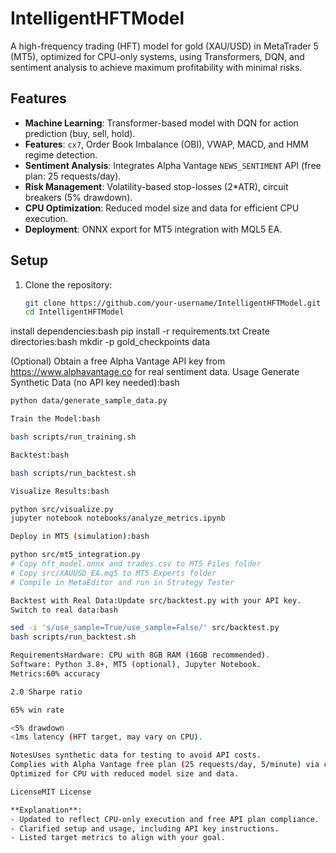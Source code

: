 # IntelligentHFTModel

A high-frequency trading (HFT) model for gold (XAU/USD) in MetaTrader 5 (MT5), optimized for CPU-only systems, using Transformers, DQN, and sentiment analysis to achieve maximum profitability with minimal risks.

## Features
- **Machine Learning**: Transformer-based model with DQN for action prediction (buy, sell, hold).
- **Features**: `cx7`, Order Book Imbalance (OBI), VWAP, MACD, and HMM regime detection.
- **Sentiment Analysis**: Integrates Alpha Vantage `NEWS_SENTIMENT` API (free plan: 25 requests/day).
- **Risk Management**: Volatility-based stop-losses (2*ATR), circuit breakers (5% drawdown).
- **CPU Optimization**: Reduced model size and data for efficient CPU execution.
- **Deployment**: ONNX export for MT5 integration with MQL5 EA.

## Setup
1. Clone the repository:
   ```bash
   git clone https://github.com/your-username/IntelligentHFTModel.git
   cd IntelligentHFTModel
install dependencies:bash
pip install -r requirements.txt
Create directories:bash
  mkdir -p gold_checkpoints data

(Optional) Obtain a free Alpha Vantage API key from https://www.alphavantage.co for real sentiment data.
Usage
Generate Synthetic Data (no API key needed):bash
 ```bash
python data/generate_sample_data.py

Train the Model:bash

bash scripts/run_training.sh

Backtest:bash

bash scripts/run_backtest.sh

Visualize Results:bash

python src/visualize.py
jupyter notebook notebooks/analyze_metrics.ipynb

Deploy in MT5 (simulation):bash

python src/mt5_integration.py
# Copy hft_model.onnx and trades.csv to MT5 Files folder
# Copy src/XAUUSD_EA.mq5 to MT5 Experts folder
# Compile in MetaEditor and run in Strategy Tester

Backtest with Real Data:Update src/backtest.py with your API key.
Switch to real data:bash

sed -i 's/use_sample=True/use_sample=False/' src/backtest.py
bash scripts/run_backtest.sh

RequirementsHardware: CPU with 8GB RAM (16GB recommended).
Software: Python 3.8+, MT5 (optional), Jupyter Notebook.
Metrics:60% accuracy

2.0 Sharpe ratio

65% win rate

<5% drawdown
<1ms latency (HFT target, may vary on CPU).

NotesUses synthetic data for testing to avoid API costs.
Complies with Alpha Vantage free plan (25 requests/day, 5/minute) via caching.
Optimized for CPU with reduced model size and data.

LicenseMIT License

**Explanation**:
- Updated to reflect CPU-only execution and free API plan compliance.
- Clarified setup and usage, including API key instructions.
- Listed target metrics to align with your goal.

